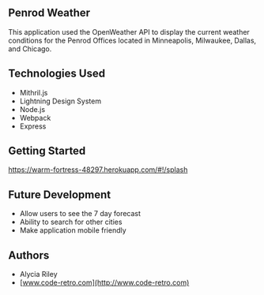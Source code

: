 
## Penrod Weather
 This application used the OpenWeather API to display the current weather conditions for the Penrod Offices located in Minneapolis, Milwaukee, Dallas, and Chicago. 

## Technologies Used
- Mithril.js
- Lightning Design System
- Node.js
- Webpack
- Express

## Getting Started
https://warm-fortress-48297.herokuapp.com/#!/splash


## Future Development
- Allow users to see the 7 day forecast
- Ability to search for other cities
- Make application mobile friendly

## Authors

* Alycia Riley
* [www.code-retro.com](http://www.code-retro.com)

